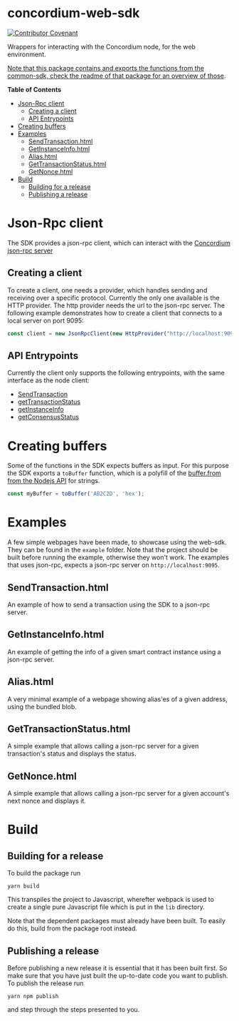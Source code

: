 # concordium-web-sdk

[![Contributor Covenant](https://img.shields.io/badge/Contributor%20Covenant-2.0-4baaaa.svg)](https://github.com/Concordium/.github/blob/main/.github/CODE_OF_CONDUCT.md)

Wrappers for interacting with the Concordium node, for the web environment.

[Note that this package contains and exports the functions from the common-sdk, check the readme of that package for an overview of those](../common/README.md).

<!-- markdown-toc start - Don't edit this section. Run M-x markdown-toc-refresh-toc -->
**Table of Contents**
- [Json-Rpc client](#json-rpc-client)
    - [Creating a client](#creating-a-client)
    - [API Entrypoints](#api-entrypoints)
- [Creating buffers](#creating-buffers)
- [Examples](#examples)
    - [SendTransaction.html](#sendtransactionhtml)
    - [GetInstanceInfo.html](#getinstanceinfohtml)
    - [Alias.html](#aliashtml)
    - [GetTransactionStatus.html](#gettransactionstatushtml)
    - [GetNonce.html](#getnoncehtml)
- [Build](#build)
    - [Building for a release](#building-for-a-release)
    - [Publishing a release](#publishing-a-release)

<!-- markdown-toc end -->


# Json-Rpc client
The SDK provides a json-rpc client, which can interact with the [Concordium json-rpc server](https://github.com/Concordium/concordium-json-rpc)

## Creating a client
To create a client, one needs a provider, which handles sending and receiving over a specific protocol. Currently the only one available is the HTTP provider.
The http provider needs the url to the json-rpc server. The following example demonstrates how to create a client that connects to a local server on port 9095:
```js
const client = new JsonRpcClient(new HttpProvider("http://localhost:9095"));
```

## API Entrypoints
Currently the client only supports the following entrypoints, with the same interface as the node client:

- [SendTransaction](../nodejs#constructing-transactions)
- [getTransactionStatus](../nodejs#getTransactionStatus)
- [getInstanceInfo](../nodejs#getInstanceInfo)
- [getConsensusStatus](../nodejs#getConsensusStatus)

# Creating buffers
Some of the functions in the SDK expects buffers as input.
For this purpose the SDK exports a `toBuffer` function, which is a polyfill of the [buffer.from from the Nodejs API](https://nodejs.org/api/buffer.html#static-method-bufferfromstring-encoding) for strings.
```js
const myBuffer = toBuffer('AB2C2D', 'hex');
```

# Examples
A few simple webpages have been made, to showcase using the web-sdk. They can be found in the `example` folder.
Note that the project should be built before running the example, otherwise they won't work.
The examples that uses json-rpc, expects a json-rpc server on `http://localhost:9095`.

## SendTransaction.html
An example of how to send a transaction using the SDK to a json-rpc server.

## GetInstanceInfo.html
An example of getting the info of a given smart contract instance using a json-rpc server.

## Alias.html
A very minimal example of a webpage showing alias'es of a given address, using the bundled blob.

## GetTransactionStatus.html
A simple example that allows calling a json-rpc server for a given transaction's status and displays the status.

## GetNonce.html
A simple example that allows calling a json-rpc server for a given account's next nonce and displays it.


# Build

## Building for a release
To build the package run
```
yarn build
```

This transpiles the project to Javascript, wherefter webpack is used to create a single pure Javascript file which is put in the `lib` directory.

Note that the dependent packages must already have been built. To easily do this, build from the package root instead.

## Publishing a release
Before publishing a new release it is essential that it has been built first. So make sure that 
you have just built the up-to-date code you want to publish. To publish the release run
```
yarn npm publish
```
and step through the steps presented to you.
